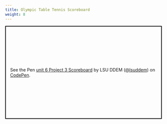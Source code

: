 ```yaml
---
title: Olympic Table Tennis Scoreboard
weight: 8
---
```

<p class="codepen" data-height="600" data-theme-id="33744" data-default-tab="js,result" data-user="lsuddem" data-slug-hash="6aaf091228ec8f5773718ed9aeee3c62" style="height: 300px; box-sizing: border-box; display: flex; align-items: center; justify-content: center; border: 2px solid black; margin: 1em 0; padding: 1em;" data-pen-title="unit 6 Project 3 Scoreboard">
  <span>See the Pen <a href="https://codepen.io/lsuddem/pen/6aaf091228ec8f5773718ed9aeee3c62/">
  unit 6 Project 3 Scoreboard</a> by LSU DDEM (<a href="https://codepen.io/lsuddem">@lsuddem</a>)
  on <a href="https://codepen.io">CodePen</a>.</span>
</p>
<script async src="https://static.codepen.io/assets/embed/ei.js"></script>